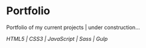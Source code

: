 # Portfolio
Portfolio of my current projects | under construction...

*HTML5 | CSS3 | JavaScript | Sass | Gulp*
